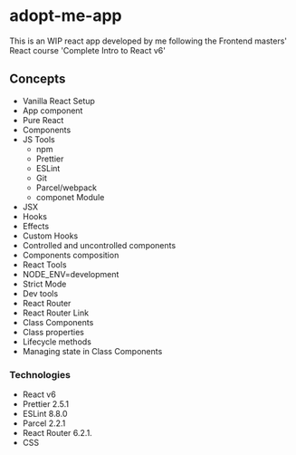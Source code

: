 # adopt-me-app

<p> This is an WIP react app developed by me following the Frontend masters' React course 'Complete Intro to React v6' </p>

## Concepts
* Vanilla React Setup
* App component
* Pure React
* Components
* JS Tools
  * npm
  * Prettier
  * ESLint
  * Git
  * Parcel/webpack
  * componet Module
*  JSX
*  Hooks
*  Effects
*  Custom Hooks
*  Controlled and uncontrolled components
*  Components composition
*  React Tools
  *  NODE_ENV=development
  *  Strict Mode
  *  Dev tools
*  React Router
*  React Router Link 
*  Class Components
*  Class properties
*  Lifecycle methods
*  Managing state in Class Components

### Technologies
* React v6
* Prettier 2.5.1
* ESLint 8.8.0
* Parcel 2.2.1
* React Router 6.2.1.
* CSS
